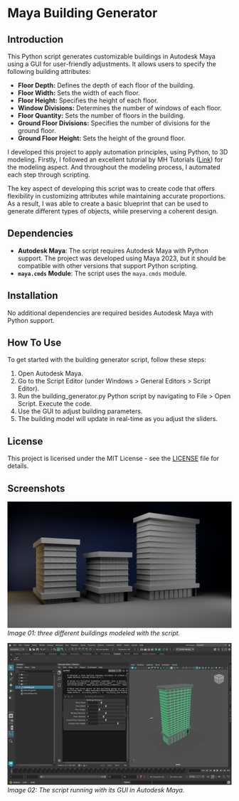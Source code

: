  # Maya Building Generator

## Introduction

This Python script generates customizable buildings in Autodesk Maya using a GUI for user-friendly adjustments. It allows users to specify the following building attributes:

- **Floor Depth:** Defines the depth of each floor of the building.
- **Floor Width:** Sets the width of each floor.
- **Floor Height:** Specifies the height of each floor.
- **Window Divisions:** Determines the number of windows of each floor.
- **Floor Quantity:** Sets the number of floors in the building.
- **Ground Floor Divisions:** Specifies the number of divisions for the ground floor.
- **Ground Floor Height:** Sets the height of the ground floor.

I developed this project to apply automation principles, using Python, to 3D modeling. Firstly, I followed an excellent tutorial by MH Tutorials ([Link](https://youtu.be/BOmNx2n0j_k)) for the modeling aspect. And throughout the modeling process, I automated each step through scripting.

The key aspect of developing this script was to create code that offers flexibility in customizing attributes while maintaining accurate proportions. As a result, I was able to create a basic blueprint that can be used to generate different types of objects, while preserving a coherent design.

## Dependencies

- **Autodesk Maya**: The script requires Autodesk Maya with Python support. The project was developed using Maya 2023, but it should be compatible with other versions that support Python scripting.
- **`maya.cmds` Module**: The script uses the `maya.cmds` module.

## Installation

No additional dependencies are required besides Autodesk Maya with Python support.

## How To Use

To get started with the building generator script, follow these steps:

1. Open Autodesk Maya.
2. Go to the Script Editor (under Windows > General Editors > Script Editor).
3. Run the building_generator.py Python script by navigating to File > Open Script. Execute the code.
4. Use the GUI to adjust building parameters.
5. The building model will update in real-time as you adjust the sliders.

## License

This project is licensed under the MIT License - see the [LICENSE](LICENSE) file for details.

## Screenshots

![Building Example](images/Building_01.png)
*Image 01: three different buildings modeled with the script.*

![Script Example](images/Building_02.png)
*Image 02: The script running with its GUI in Autodesk Maya.*
